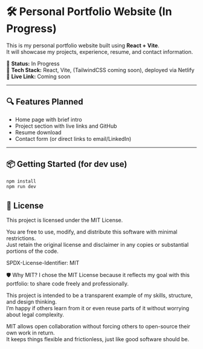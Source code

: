 # 🛠️ Personal Portfolio Website (In Progress)

This is my personal portfolio website built using **React + Vite**.  
It will showcase my projects, experience, resume, and contact information.

🔧 **Status:** In Progress  
🚀 **Tech Stack:** React, Vite, (TailwindCSS coming soon), deployed via Netlify  
📁 **Live Link:** Coming soon

---

## 🔍 Features Planned
- Home page with brief intro
- Project section with live links and GitHub
- Resume download
- Contact form (or direct links to email/LinkedIn)

---

## 📦 Getting Started (for dev use)
```bash
npm install
npm run dev
```

## 📌 License
This project is licensed under the MIT License.

You are free to use, modify, and distribute this software with minimal restrictions.  
Just retain the original license and disclaimer in any copies or substantial portions of the code.

SPDX-License-Identifier: MIT

🛡️ Why MIT?
I chose the MIT License because it reflects my goal with this portfolio: to share code freely and professionally.

This project is intended to be a transparent example of my skills, structure, and design thinking.  
I’m happy if others learn from it or even reuse parts of it without worrying about legal complexity.

MIT allows open collaboration without forcing others to open-source their own work in return.  
It keeps things flexible and frictionless, just like good software should be.